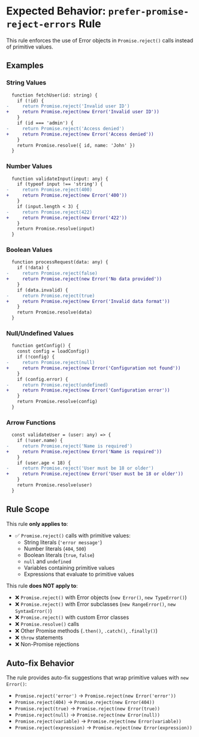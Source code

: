 # Expected Behavior: `prefer-promise-reject-errors` Rule

This rule enforces the use of Error objects in `Promise.reject()` calls instead of primitive values.

## Examples

### String Values

```diff
  function fetchUser(id: string) {
    if (!id) {
-     return Promise.reject('Invalid user ID')
+     return Promise.reject(new Error('Invalid user ID'))
    }
    if (id === 'admin') {
-     return Promise.reject('Access denied')
+     return Promise.reject(new Error('Access denied'))
    }
    return Promise.resolve({ id, name: 'John' })
  }
```

### Number Values

```diff
  function validateInput(input: any) {
    if (typeof input !== 'string') {
-     return Promise.reject(400)
+     return Promise.reject(new Error('400'))
    }
    if (input.length < 3) {
-     return Promise.reject(422)
+     return Promise.reject(new Error('422'))
    }
    return Promise.resolve(input)
  }
```

### Boolean Values

```diff
  function processRequest(data: any) {
    if (!data) {
-     return Promise.reject(false)
+     return Promise.reject(new Error('No data provided'))
    }
    if (data.invalid) {
-     return Promise.reject(true)
+     return Promise.reject(new Error('Invalid data format'))
    }
    return Promise.resolve(data)
  }
```

### Null/Undefined Values

```diff
  function getConfig() {
    const config = loadConfig()
    if (!config) {
-     return Promise.reject(null)
+     return Promise.reject(new Error('Configuration not found'))
    }
    if (config.error) {
-     return Promise.reject(undefined)
+     return Promise.reject(new Error('Configuration error'))
    }
    return Promise.resolve(config)
  }
```

### Arrow Functions

```diff
  const validateUser = (user: any) => {
    if (!user.name) {
-     return Promise.reject('Name is required')
+     return Promise.reject(new Error('Name is required'))
    }
    if (user.age < 18) {
-     return Promise.reject('User must be 18 or older')
+     return Promise.reject(new Error('User must be 18 or older'))
    }
    return Promise.resolve(user)
  }
```

## Rule Scope

This rule **only applies to**:

- ✅ `Promise.reject()` calls with primitive values:
  - String literals (`'error message'`)
  - Number literals (`404`, `500`)
  - Boolean literals (`true`, `false`)
  - `null` and `undefined`
  - Variables containing primitive values
  - Expressions that evaluate to primitive values

This rule **does NOT apply to**:

- ❌ `Promise.reject()` with Error objects (`new Error()`, `new TypeError()`)
- ❌ `Promise.reject()` with Error subclasses (`new RangeError()`, `new SyntaxError()`)
- ❌ `Promise.reject()` with custom Error classes
- ❌ `Promise.resolve()` calls
- ❌ Other Promise methods (`.then()`, `.catch()`, `.finally()`)
- ❌ `throw` statements
- ❌ Non-Promise rejections

## Auto-fix Behavior

The rule provides auto-fix suggestions that wrap primitive values with `new Error()`:

- `Promise.reject('error')` → `Promise.reject(new Error('error'))`
- `Promise.reject(404)` → `Promise.reject(new Error(404))`
- `Promise.reject(true)` → `Promise.reject(new Error(true))`
- `Promise.reject(null)` → `Promise.reject(new Error(null))`
- `Promise.reject(variable)` → `Promise.reject(new Error(variable))`
- `Promise.reject(expression)` → `Promise.reject(new Error(expression))`

